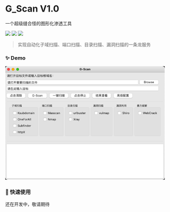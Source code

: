 # G_Scan V1.0
一个超级缝合怪的图形化渗透工具

![](https://img.shields.io/github/stars/ghealer/G_Scan) ![](https://img.shields.io/github/forks/ghealer/G_Scan)  ![](https://img.shields.io/github/issues/ghealer/G_Scan)
> 实现自动化子域扫描、端口扫描、目录扫描、漏洞扫描的一条龙服务

### ✨ Demo
![](https://raw.githubusercontent.com/ghealer/G_Scan/main/img/demo.png)

### 🚀 快速使用


还在开发中，敬请期待
